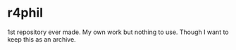 # r4phil

1st repository ever made.
My own work but nothing to use. Though I want to keep this as an archive.
